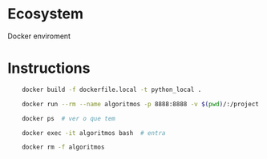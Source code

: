 # Ecosystem

Docker enviroment

# Instructions

``` sh
    docker build -f dockerfile.local -t python_local .

    docker run --rm --name algoritmos -p 8888:8888 -v $(pwd)/:/project -d python_local:latest

    docker ps  # ver o que tem

    docker exec -it algoritmos bash  # entra

    docker rm -f algoritmos

```
